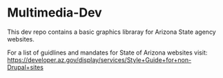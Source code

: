 Multimedia-Dev
==============

This dev repo contains a basic graphics libraray for Arizona State agency websites.

For a list of guidlines and mandates for State of Arizona websites visit:
https://developer.az.gov/display/services/Style+Guide+for+non-Drupal+sites